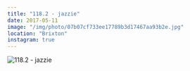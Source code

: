```yaml
---
title: "118.2 - jazzie"
date: 2017-05-11
image: "/img/photo/07b07cf733ee17789b3d17467aa93b2e.jpg"
location: "Brixton"
instagram: true
---
```


![118.2 - jazzie](/img/photo/07b07cf733ee17789b3d17467aa93b2e.jpg)
